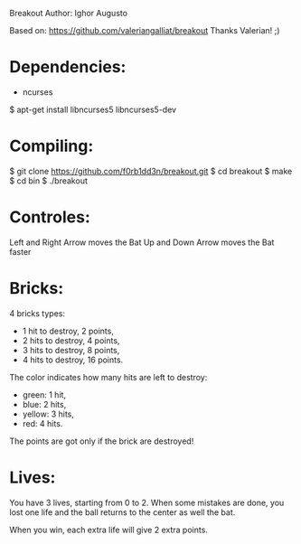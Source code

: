 Breakout
Author: Ighor Augusto

Based on: https://github.com/valeriangalliat/breakout
Thanks Valerian! ;)

# Dependencies:

- ncurses

$ apt-get install libncurses5 libncurses5-dev

# Compiling:

$ git clone https://github.com/f0rb1dd3n/breakout.git 
$ cd breakout
$ make
$ cd bin
$ ./breakout

# Controles: 

Left and Right Arrow moves the Bat
Up and Down Arrow moves the Bat faster

# Bricks: 

4 bricks types:

- 1 hit to destroy, 2 points,
- 2 hits to destroy, 4 points,
- 3 hits to destroy, 8 points,
- 4 hits to destroy, 16 points.

The color indicates how many hits are left to destroy:

- green:	1 hit,
- blue:		2 hits,
- yellow:	3 hits,
- red:		4 hits.

The points are got only if the brick are destroyed!

# Lives: 

You have 3 lives, starting from 0 to 2. When some mistakes
are done, you lost one life and the ball returns to the
center as well the bat.

When you win, each extra life will give 2 extra points.

